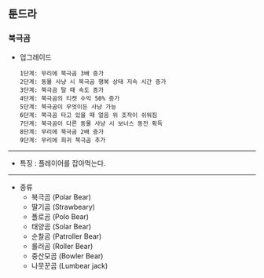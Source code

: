 ## 툰드라
### 북극곰

+ 업그레이드

      1단계: 무리에 북극곰 3배 증가
      2단계: 동물 사냥 시 북극곰 행복 상태 지속 시간 증가
      3단계: 북극곰 탈 때 속도 증가
      4단계: 북극곰의 티켓 수익 50% 증가
      5단계: 북극곰이 무엇이든 사냥 가능
      6단계: 북극곰 타고 있을 때 얼음 위 조작이 쉬워짐
      7단계: 북극곰이 다른 동물 사냥 시 보너스 동전 획득
      8단계: 무리에 북극곰 2배 증가
      9단계: 무리에 희귀 북극곰 추가
	    
***
+ 특징 : 플레이어를 잡아먹는다.
***
* 종류
    + 북극곰 (Polar Bear)
    + 딸기곰 (Strawbeary)
    + 폴로곰 (Polo Bear)
    + 태양곰 (Solar Bear)
    + 순찰곰 (Patroller Bear)
    + 롤러곰 (Roller Bear)
    + 중산모곰 (Bowler Bear)
    + 나뭇꾼곰 (Lumbear jack)
